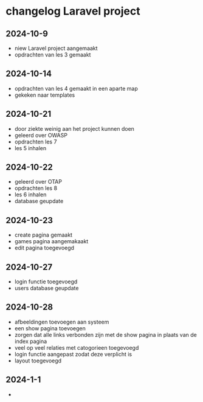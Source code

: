 # changelog Laravel project

## 2024-10-9

* niew Laravel project aangemaakt
* opdrachten van les 3 gemaakt


## 2024-10-14

* opdrachten van les 4 gemaakt in een aparte map
* gekeken naar templates

## 2024-10-21

* door ziekte weinig aan het project kunnen doen
* geleerd over OWASP 
* opdrachten les 7
* les 5 inhalen

## 2024-10-22

* geleerd over OTAP
* opdrachten les 8
* les 6 inhalen
* database geupdate

## 2024-10-23

* create pagina gemaakt
* games pagina aangemakaakt 
* edit pagina toegevoegd

## 2024-10-27 

* login functie toegevoegd
* users database geupdate

## 2024-10-28

* afbeeldingen toevoegen aan systeem
* een show pagina toevoegen
* zorgen dat alle links verbonden zijn met de show pagina in plaats van de index pagina
* veel op veel relaties met catogorieen toegevoegd
* login functie aangepast zodat deze verplicht is
* layout toegevoegd

## 2024-1-1
*
